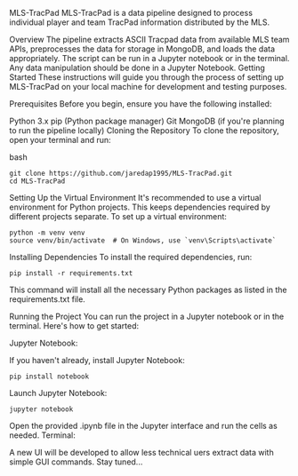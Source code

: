 MLS-TracPad
MLS-TracPad is a data pipeline designed to process individual player and team TracPad information distributed by the MLS.

Overview
The pipeline extracts ASCII Tracpad data from available MLS team APIs, preprocesses the data for storage in MongoDB, and loads the data appropriately.
The script can be run in a Jupyter notebook or in the terminal. Any data manipulation should be done in a Jupyter Notebook.
Getting Started
These instructions will guide you through the process of setting up MLS-TracPad on your local machine for development and testing purposes.

Prerequisites
Before you begin, ensure you have the following installed:

Python 3.x
pip (Python package manager)
Git
MongoDB (if you're planning to run the pipeline locally)
Cloning the Repository
To clone the repository, open your terminal and run:

bash
```
git clone https://github.com/jaredap1995/MLS-TracPad.git
cd MLS-TracPad
```


Setting Up the Virtual Environment
It's recommended to use a virtual environment for Python projects. This keeps dependencies required by different projects separate. To set up a virtual environment:


```
python -m venv venv
source venv/bin/activate  # On Windows, use `venv\Scripts\activate`
```
Installing Dependencies
To install the required dependencies, run:


```
pip install -r requirements.txt
```
This command will install all the necessary Python packages as listed in the requirements.txt file.

Running the Project
You can run the project in a Jupyter notebook or in the terminal. Here's how to get started:

Jupyter Notebook:

If you haven't already, install Jupyter Notebook:
```
pip install notebook
```
Launch Jupyter Notebook:

```
jupyter notebook
```
Open the provided .ipynb file in the Jupyter interface and run the cells as needed.
Terminal:

A new UI will be developed to allow less technical uers extract data with simple GUI commands. Stay tuned...
